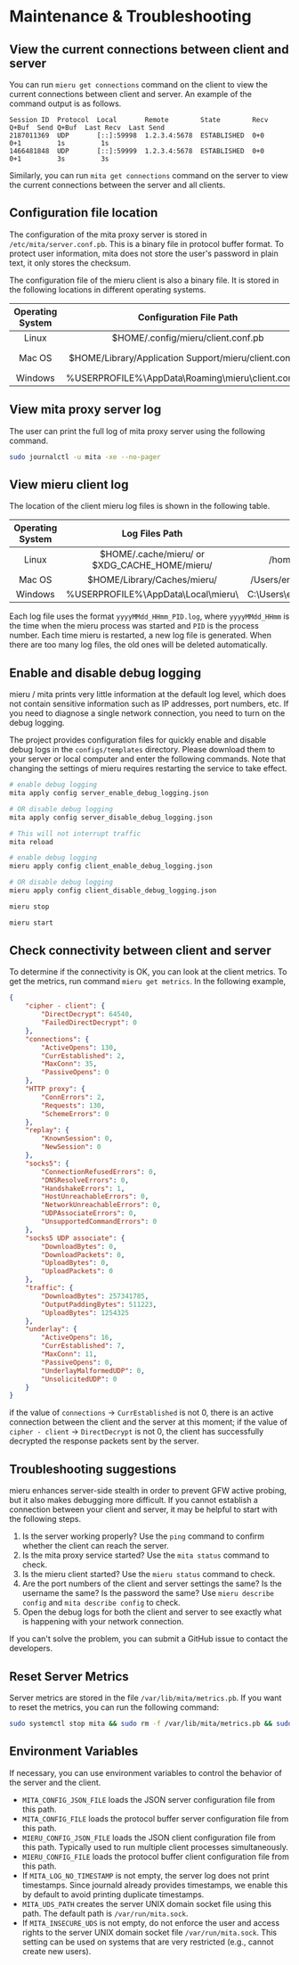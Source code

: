 # Maintenance & Troubleshooting

## View the current connections between client and server

You can run `mieru get connections` command on the client to view the current connections between client and server. An example of the command output is as follows.

```
Session ID  Protocol  Local       Remote        State        Recv Q+Buf  Send Q+Buf  Last Recv  Last Send
2187011369  UDP       [::]:59998  1.2.3.4:5678  ESTABLISHED  0+0         0+1         1s         1s
1466481848  UDP       [::]:59999  1.2.3.4:5678  ESTABLISHED  0+0         0+1         3s         3s
```

Similarly, you can run `mita get connections` command on the server to view the current connections between the server and all clients.

## Configuration file location

The configuration of the mita proxy server is stored in `/etc/mita/server.conf.pb`. This is a binary file in protocol buffer format. To protect user information, mita does not store the user's password in plain text, it only stores the checksum.

The configuration file of the mieru client is also a binary file. It is stored in the following locations in different operating systems.

| Operating System | Configuration File Path | Example Path |
| :----: | :----: | :----: |
| Linux | $HOME/.config/mieru/client.conf.pb | /home/enfein/.config/mieru/client.conf.pb |
| Mac OS | $HOME/Library/Application Support/mieru/client.conf.pb | /Users/enfein/Library/Application Support/mieru/client.conf.pb |
| Windows | %USERPROFILE%\AppData\Roaming\mieru\client.conf.pb | C:\Users\enfein\AppData\Roaming\mieru\client.conf.pb |

## View mita proxy server log

The user can print the full log of mita proxy server using the following command.

```sh
sudo journalctl -u mita -xe --no-pager
```

## View mieru client log

The location of the client mieru log files is shown in the following table.

| Operating System | Log Files Path | Example Path |
| :----: | :----: | :----: |
| Linux | $HOME/.cache/mieru/ or $XDG_CACHE_HOME/mieru/ | /home/enfein/.cache/mieru/ |
| Mac OS | $HOME/Library/Caches/mieru/ | /Users/enfein/Library/Caches/mieru/ |
| Windows | %USERPROFILE%\AppData\Local\mieru\ | C:\Users\enfein\AppData\Local\mieru\ |

Each log file uses the format `yyyyMMdd_HHmm_PID.log`, where `yyyyMMdd_HHmm` is the time when the mieru process was started and `PID` is the process number. Each time mieru is restarted, a new log file is generated. When there are too many log files, the old ones will be deleted automatically.

## Enable and disable debug logging

mieru / mita prints very little information at the default log level, which does not contain sensitive information such as IP addresses, port numbers, etc. If you need to diagnose a single network connection, you need to turn on the debug logging.

The project provides configuration files for quickly enable and disable debug logs in the `configs/templates` directory. Please download them to your server or local computer and enter the following commands. Note that changing the settings of mieru requires restarting the service to take effect.

```sh
# enable debug logging
mita apply config server_enable_debug_logging.json

# OR disable debug logging
mita apply config server_disable_debug_logging.json

# This will not interrupt traffic
mita reload
```

```sh
# enable debug logging
mieru apply config client_enable_debug_logging.json

# OR disable debug logging
mieru apply config client_disable_debug_logging.json

mieru stop

mieru start
```

## Check connectivity between client and server

To determine if the connectivity is OK, you can look at the client metrics. To get the metrics, run command `mieru get metrics`. In the following example,

```json
{
    "cipher - client": {
        "DirectDecrypt": 64540,
        "FailedDirectDecrypt": 0
    },
    "connections": {
        "ActiveOpens": 130,
        "CurrEstablished": 2,
        "MaxConn": 35,
        "PassiveOpens": 0
    },
    "HTTP proxy": {
        "ConnErrors": 2,
        "Requests": 130,
        "SchemeErrors": 0
    },
    "replay": {
        "KnownSession": 0,
        "NewSession": 0
    },
    "socks5": {
        "ConnectionRefusedErrors": 0,
        "DNSResolveErrors": 0,
        "HandshakeErrors": 1,
        "HostUnreachableErrors": 0,
        "NetworkUnreachableErrors": 0,
        "UDPAssociateErrors": 0,
        "UnsupportedCommandErrors": 0
    },
    "socks5 UDP associate": {
        "DownloadBytes": 0,
        "DownloadPackets": 0,
        "UploadBytes": 0,
        "UploadPackets": 0
    },
    "traffic": {
        "DownloadBytes": 257341785,
        "OutputPaddingBytes": 511223,
        "UploadBytes": 1254325
    },
    "underlay": {
        "ActiveOpens": 16,
        "CurrEstablished": 7,
        "MaxConn": 11,
        "PassiveOpens": 0,
        "UnderlayMalformedUDP": 0,
        "UnsolicitedUDP": 0
    }
}
```

if the value of `connections` -> `CurrEstablished` is not 0, there is an active connection between the client and the server at this moment; if the value of `cipher - client` -> `DirectDecrypt` is not 0, the client has successfully decrypted the response packets sent by the server.

## Troubleshooting suggestions

mieru enhances server-side stealth in order to prevent GFW active probing, but it also makes debugging more difficult. If you cannot establish a connection between your client and server, it may be helpful to start with the following steps.

1. Is the server working properly? Use the `ping` command to confirm whether the client can reach the server.
2. Is the mita proxy service started? Use the `mita status` command to check.
3. Is the mieru client started? Use the `mieru status` command to check.
4. Are the port numbers of the client and server settings the same? Is the username the same? Is the password the same? Use `mieru describe config` and `mita describe config` to check.
5. Open the debug logs for both the client and server to see exactly what is happening with your network connection.

If you can't solve the problem, you can submit a GitHub issue to contact the developers.

## Reset Server Metrics

Server metrics are stored in the file `/var/lib/mita/metrics.pb`. If you want to reset the metrics, you can run the following command:

```sh
sudo systemctl stop mita && sudo rm -f /var/lib/mita/metrics.pb && sudo systemctl start mita
```

## Environment Variables

If necessary, you can use environment variables to control the behavior of the server and the client.

- `MITA_CONFIG_JSON_FILE` loads the JSON server configuration file from this path.
- `MITA_CONFIG_FILE` loads the protocol buffer server configuration file from this path.
- `MIERU_CONFIG_JSON_FILE` loads the JSON client configuration file from this path. Typically used to run multiple client processes simultaneously.
- `MIERU_CONFIG_FILE` loads the protocol buffer client configuration file from this path.
- If `MITA_LOG_NO_TIMESTAMP` is not empty, the server log does not print timestamps. Since journald already provides timestamps, we enable this by default to avoid printing duplicate timestamps.
- `MITA_UDS_PATH` creates the server UNIX domain socket file using this path. The default path is `/var/run/mita.sock`.
- If `MITA_INSECURE_UDS` is not empty, do not enforce the user and access rights to the server UNIX domain socket file `/var/run/mita.sock`. This setting can be used on systems that are very restricted (e.g., cannot create new users).
